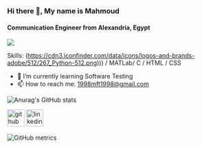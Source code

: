 ### Hi there 👋, My name is Mahmoud
#### Communication Engineer from Alexandria, Egypt

![](https://media.tenor.com/BfprZBD7YqUAAAAC/pusheen-animated-pusheen.gif)

Skills: (https://cdn3.iconfinder.com/data/icons/logos-and-brands-adobe/512/267_Python-512.png))) / MATLab/ C / HTML / CSS

- 🌱 I’m currently learning Software Testing 
- 📫 How to reach me: 1998mft1998@gmail.com 
  

![Anurag's GitHub stats](https://github-readme-stats.vercel.app/api?username=MahmoudFawzyAOE2&show_icons=true)


[<img src='https://cdn.jsdelivr.net/npm/simple-icons@3.0.1/icons/github.svg' alt='github' height='40'>](https://github.com/MahmoudFawzyAOE2)  [<img src='https://cdn.jsdelivr.net/npm/simple-icons@3.0.1/icons/linkedin.svg' alt='linkedin' height='40'>](https://www.linkedin.com/in/https://www.linkedin.com/in/mahmoud-fawzy-5901a51a7//)  

![GitHub metrics](https://metrics.lecoq.io/MahmoudFawzyAOE2)  

